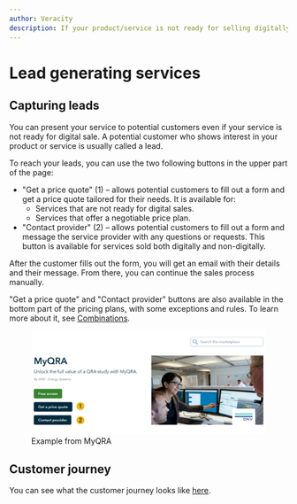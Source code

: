 ```yaml
---
author: Veracity
description: If your product/service is not ready for selling digitally, you can still present your service to get leads.
---
```


# Lead generating services
## Capturing leads
You can present your service to potential customers even if your service is not ready for digital sale. A potential customer who shows interest in your product or service is usually called a lead. 

To reach your leads, you can use the two following buttons in the upper part of the page:
* "Get a price quote" (1) – allows potential customers to fill out a form and get a price quote tailored for their needs.
It is available for:
	* Services that are not ready for digital sales. 
	* Services that offer a negotiable price plan. 
* "Contact provider" (2) – allows potential customers to fill out a form and message the service provider with any questions or requests. This button is available for services sold both digitally and non-digitally.

After the customer fills out the form, you will get an email with their details and their message. From there, you can continue the sales process manually.

"Get a price quote" and "Contact provider" buttons are also available in the bottom part of the pricing plans, with some exceptions and rules. To learn more about it, see [Combinations](./hybridsolutions​.md).

<figure>
	<img src="../assets/MyQRA.PNG"/>
	<figcaption>Example from MyQRA</figcaption>
</figure>

## Customer journey
You can see what the customer journey looks like
<a href="../assets/UserJourneyLeadsProcess.png" download>here</a>.